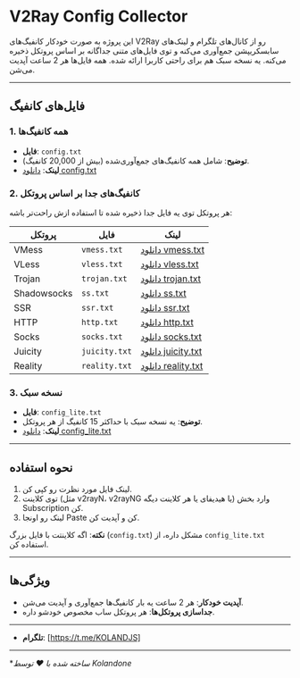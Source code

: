 # V2Ray Config Collector



این پروژه به صورت خودکار کانفیگ‌های V2Ray رو از کانال‌های تلگرام و لینک‌های سابسکریپشن جمع‌آوری می‌کنه و توی فایل‌های متنی جداگانه بر اساس پروتکل ذخیره می‌کنه. یه نسخه سبک هم برای راحتی کاربرا ارائه شده. همه فایل‌ها هر 2 ساعت آپدیت می‌شن.

---

## فایل‌های کانفیگ

### 1. همه کانفیگ‌ها
- **فایل**: `config.txt`
- **توضیح**: شامل همه کانفیگ‌های جمع‌آوری‌شده (بیش از 20,000 کانفیگ).
- **لینک**: [دانلود config.txt](https://raw.githubusercontent.com/Kolandone/v2raycollector/main/config.txt)

### 2. کانفیگ‌های جدا بر اساس پروتکل
هر پروتکل توی یه فایل جدا ذخیره شده تا استفاده ازش راحت‌تر باشه:

| پروتکل      | فایل          | لینک                                       |
|-------------|---------------|-------------------------------------------------|
| VMess       | `vmess.txt`   | [دانلود vmess.txt](https://raw.githubusercontent.com/Kolandone/v2raycollector/main/vmess.txt)   |
| VLess       | `vless.txt`   | [دانلود vless.txt](https://raw.githubusercontent.com/Kolandone/v2raycollector/main/vless.txt)   |
| Trojan      | `trojan.txt`  | [دانلود trojan.txt](https://raw.githubusercontent.com/Kolandone/v2raycollector/main/trojan.txt) |
| Shadowsocks | `ss.txt`      | [دانلود ss.txt](https://raw.githubusercontent.com/Kolandone/v2raycollector/main/ss.txt)       |
| SSR         | `ssr.txt`     | [دانلود ssr.txt](https://raw.githubusercontent.com/Kolandone/v2raycollector/main/ssr.txt)     |
| HTTP        | `http.txt`    | [دانلود http.txt](https://raw.githubusercontent.com/Kolandone/v2raycollector/main/http.txt)   |
| Socks       | `socks.txt`   | [دانلود socks.txt](https://raw.githubusercontent.com/Kolandone/v2raycollector/main/socks.txt) |
| Juicity     | `juicity.txt` | [دانلود juicity.txt](https://raw.githubusercontent.com/Kolandone/v2raycollector/main/juicity.txt) |
| Reality     | `reality.txt` | [دانلود reality.txt](https://raw.githubusercontent.com/Kolandone/v2raycollector/main/reality.txt) |

### 3. نسخه سبک
- **فایل**: `config_lite.txt`
- **توضیح**: یه نسخه سبک با حداکثر 15 کانفیگ از هر پروتکل.
- **لینک**: [دانلود config_lite.txt](https://raw.githubusercontent.com/Kolandone/v2raycollector/main/config_lite.txt)

---

## نحوه استفاده
1. لینک فایل مورد نظرت رو کپی کن.
2. توی کلاینت (مثل v2rayN، v2rayNG یا هیدیفای یا هر کلاینت دیگه) وارد بخش Subscription کن.
3. لینک رو اونجا Paste کن و آپدیت کن.

**نکته**: اگه کلاینتت با فایل بزرگ (`config.txt`) مشکل داره، از `config_lite.txt` استفاده کن.

---

## ویژگی‌ها
- **آپدیت خودکار**: هر 2 ساعت یه بار کانفیگ‌ها جمع‌آوری و آپدیت می‌شن.
- **جداسازی پروتکل‌ها**: هر پروتکل ساب مخصوص خودشو داره.

---


- **تلگرام**: [https://t.me/KOLANDJS]  

---


**ساخته شده با ❤️ توسط Kolandone*
